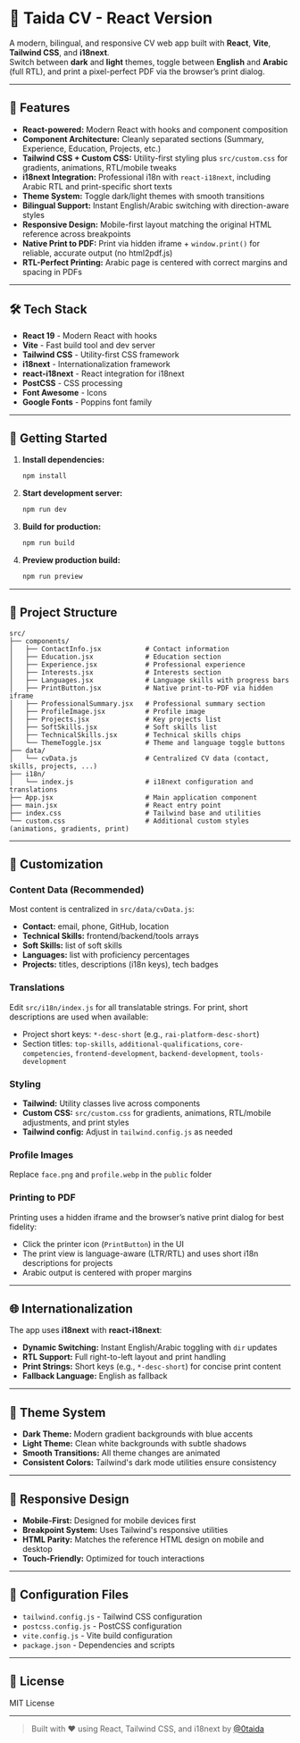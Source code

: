 # 📝 Taida CV - React Version

A modern, bilingual, and responsive CV web app built with **React**, **Vite**, **Tailwind CSS**, and **i18next**.  
Switch between **dark** and **light** themes, toggle between **English** and **Arabic** (full RTL), and print a pixel-perfect PDF via the browser’s print dialog.

---

## 🚀 Features

- **React-powered:** Modern React with hooks and component composition
- **Component Architecture:** Cleanly separated sections (Summary, Experience, Education, Projects, etc.)
- **Tailwind CSS + Custom CSS:** Utility-first styling plus `src/custom.css` for gradients, animations, RTL/mobile tweaks
- **i18next Integration:** Professional i18n with `react-i18next`, including Arabic RTL and print-specific short texts
- **Theme System:** Toggle dark/light themes with smooth transitions
- **Bilingual Support:** Instant English/Arabic switching with direction-aware styles
- **Responsive Design:** Mobile-first layout matching the original HTML reference across breakpoints
- **Native Print to PDF:** Print via hidden iframe + `window.print()` for reliable, accurate output (no html2pdf.js)
- **RTL-Perfect Printing:** Arabic page is centered with correct margins and spacing in PDFs

---

## 🛠️ Tech Stack

- **React 19** - Modern React with hooks
- **Vite** - Fast build tool and dev server
- **Tailwind CSS** - Utility-first CSS framework
- **i18next** - Internationalization framework
- **react-i18next** - React integration for i18next
- **PostCSS** - CSS processing
- **Font Awesome** - Icons
- **Google Fonts** - Poppins font family

---

## 🚀 Getting Started

1. **Install dependencies:**
   ```bash
   npm install
   ```

2. **Start development server:**
   ```bash
   npm run dev
   ```

3. **Build for production:**
   ```bash
   npm run build
   ```

4. **Preview production build:**
   ```bash
   npm run preview
   ```

---

## 📁 Project Structure

```
src/
├── components/
│   ├── ContactInfo.jsx           # Contact information
│   ├── Education.jsx             # Education section
│   ├── Experience.jsx            # Professional experience
│   ├── Interests.jsx             # Interests section
│   ├── Languages.jsx             # Language skills with progress bars
│   ├── PrintButton.jsx           # Native print-to-PDF via hidden iframe
│   ├── ProfessionalSummary.jsx   # Professional summary section
│   ├── ProfileImage.jsx          # Profile image
│   ├── Projects.jsx              # Key projects list
│   ├── SoftSkills.jsx            # Soft skills list
│   ├── TechnicalSkills.jsx       # Technical skills chips
│   └── ThemeToggle.jsx           # Theme and language toggle buttons
├── data/
│   └── cvData.js                 # Centralized CV data (contact, skills, projects, ...)
├── i18n/
│   └── index.js                  # i18next configuration and translations
├── App.jsx                       # Main application component
├── main.jsx                      # React entry point
├── index.css                     # Tailwind base and utilities
└── custom.css                    # Additional custom styles (animations, gradients, print)
```

---

## 🎨 Customization

### **Content Data (Recommended)**
Most content is centralized in `src/data/cvData.js`:
- **Contact:** email, phone, GitHub, location
- **Technical Skills:** frontend/backend/tools arrays
- **Soft Skills:** list of soft skills
- **Languages:** list with proficiency percentages
- **Projects:** titles, descriptions (i18n keys), tech badges

### **Translations**
Edit `src/i18n/index.js` for all translatable strings. For print, short descriptions are used when available:
- Project short keys: `*-desc-short` (e.g., `rai-platform-desc-short`)
- Section titles: `top-skills`, `additional-qualifications`, `core-competencies`, `frontend-development`, `backend-development`, `tools-development`

### **Styling**
- **Tailwind:** Utility classes live across components
- **Custom CSS:** `src/custom.css` for gradients, animations, RTL/mobile adjustments, and print styles
- **Tailwind config:** Adjust in `tailwind.config.js` as needed

### **Profile Images**
Replace `face.png` and `profile.webp` in the `public` folder

### **Printing to PDF**
Printing uses a hidden iframe and the browser’s native print dialog for best fidelity:
- Click the printer icon (`PrintButton`) in the UI
- The print view is language-aware (LTR/RTL) and uses short i18n descriptions for projects
- Arabic output is centered with proper margins

---

## 🌐 Internationalization

The app uses **i18next** with **react-i18next**:
- **Dynamic Switching:** Instant English/Arabic toggling with `dir` updates
- **RTL Support:** Full right-to-left layout and print handling
- **Print Strings:** Short keys (e.g., `*-desc-short`) for concise print content
- **Fallback Language:** English as fallback

---

## 🎨 Theme System

- **Dark Theme:** Modern gradient backgrounds with blue accents
- **Light Theme:** Clean white backgrounds with subtle shadows
- **Smooth Transitions:** All theme changes are animated
- **Consistent Colors:** Tailwind's dark mode utilities ensure consistency

---

## 📱 Responsive Design

- **Mobile-First:** Designed for mobile devices first
- **Breakpoint System:** Uses Tailwind's responsive utilities
- **HTML Parity:** Matches the reference HTML design on mobile and desktop
- **Touch-Friendly:** Optimized for touch interactions

---

## 🔧 Configuration Files

- `tailwind.config.js` - Tailwind CSS configuration
- `postcss.config.js` - PostCSS configuration
- `vite.config.js` - Vite build configuration
- `package.json` - Dependencies and scripts

---

## 📄 License

MIT License

---

> Built with ❤️ using React, Tailwind CSS, and i18next by [@0taida](https://github.com/0taida)